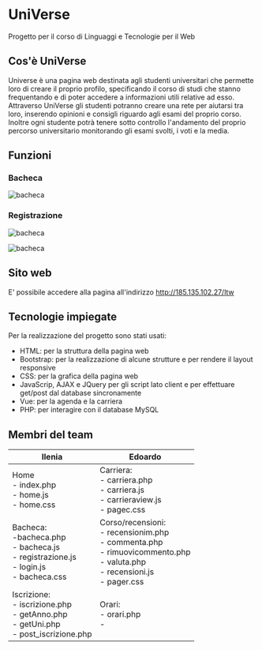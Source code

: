 # UniVerse
Progetto per il corso di Linguaggi e Tecnologie per il Web

## Cos'è UniVerse
Universe è una pagina web destinata agli studenti universitari che permette loro di creare il proprio profilo, specificando il corso di studi che stanno frequentando e di poter accedere a informazioni utili relative ad esso. Attraverso UniVerse gli studenti potranno creare una rete per aiutarsi tra loro, inserendo opinioni e consigli riguardo agli esami del proprio corso. Inoltre ogni studente potrà tenere sotto controllo l'andamento del proprio percorso universitario monitorando gli esami svolti, i voti e la media.

## Funzioni

### Bacheca
![bacheca](https://github.com/Alwaidd/UniVerse/blob/main/images/bacheca.PNG)

### Registrazione
![bacheca](https://github.com/Alwaidd/UniVerse/blob/main/images/iscrizione.PNG)


![bacheca](https://github.com/Alwaidd/UniVerse/blob/main/images/insesami.PNG)



## Sito web
E' possibile accedere alla pagina all'indirizzo http://185.135.102.27/ltw

## Tecnologie impiegate
Per la realizzazione del progetto sono stati usati:
- HTML: per la struttura della pagina web
- Bootstrap: per la realizzazione di alcune strutture e per rendere il layout responsive
- CSS: per la grafica della pagina web
- JavaScrip, AJAX e JQuery per gli script lato client e per effettuare get/post dal database sincronamente
- Vue: per la agenda e la carriera
- PHP: per interagire con il database MySQL

## Membri del team 

| Ilenia   | Edoardo |
| -------- | ----------- |
| Home<br>- index.php<br>- home.js<br>- home.css | Carriera:<br>- carriera.php<br>- carriera.js<br>- carrieraview.js<br>- pagec.css  |
| Bacheca:<br>-bacheca.php<br>- bacheca.js<br>- registrazione.js<br>- login.js<br>- bacheca.css | Corso/recensioni:<br>- recensionim.php<br>- commenta.php<br>- rimuovicommento.php<br>- valuta.php<br>- recensioni.js<br>- pager.css  |
| Iscrizione:<br>- iscrizione.php<br>- getAnno.php<br>- getUni.php<br>- post_iscrizione.php |  Orari:<br>- orari.php<br>-   |

